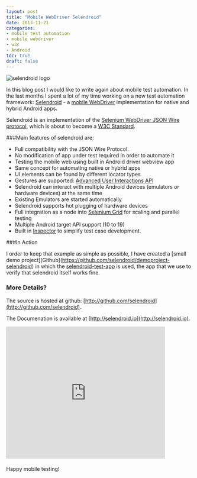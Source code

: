 ```yaml
---
layout: post
title: "Mobile WebDriver Selendroid"
date: 2013-11-21
categories:
- mobile test automation
- mobile webdriver
- w3c
- Android
toc: true
draft: false
---
```


![selendroid logo](http://selendroid.io/images/selendroid-logo.png)

In this blog post I would like to write again about mobile test automation.
In the last months I spent a lot of my time working on a new test automation framework: [Selendroid](http://selendroid.io) - a [mobile WebDriver](http://seleniumhq.wordpress.com/2013/08/28/mobile-webdriver/) implementation for native and hybrid Android apps.

Selendroid is an implementation of the [Selenium WebDriver JSON Wire protocol](http://code.google.com/p/selenium/wiki/JsonWireProtocol), which is about to become a [W3C Standard](http://www.w3.org/TR/webdriver/).


###Main features of selendroid are:

* Full compatibility with the JSON Wire Protocol.
* No modification of app under test required in order to automate it
* Testing the mobile web using built in Android driver webview app
* Same concept for automating native or hybrid apps
* UI elements can be found by different locator types
* Gestures are supported: [Advanced User Interactions API](http://selendroid.io/gestures.html)
* Selendroid can interact with multiple Android devices (emulators or hardware devices) at the same time
* Existing Emulators are started automatically
* Selendroid supports hot plugging of hardware devices
* Full integration as a node into [Selenium Grid](http://selendroid.io/scale.html) for scaling and parallel testing
* Multiple Android target API support (10 to 19)
* Built in [Inspector](http://selendroid.io/inspector.html) to simplify test case development.

###In Action

I order to keep that example as simple as possible, I have created a [small demo project](Github](https://github.com/selendroid/demoproject-selendroid) in which the [selendroid-test-app](https://github.com/selendroid/selendroid/tree/master/selendroid-test-app) is used, the app that we use to verify that selendroid itself works fine.

### More Details?

The source is hosted at github: [http://github.com/selendroid](http://github.com/selendroid).

The Documenation is available at [http://selendroid.io](http://selendroid.io).

<iframe src="http://de.slideshare.net/slideshow/embed_code/28516739" width="427" height="356" frameborder="0" marginwidth="0" marginheight="0" scrolling="no" style="border:1px solid #CCC;border-width:1px 1px 0;margin-bottom:5px" allowfullscreen webkitallowfullscreen mozallowfullscreen> </iframe>

Happy mobile testing!
